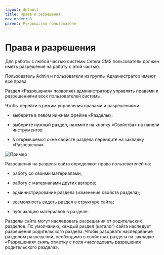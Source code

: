 ```yaml
---
layout: default
title: Права и разрешения
nav_order: 8
parent: Руководство пользователя
---
```

# Права и разрешения

Для работы с любой частью системы Cetera CMS пользователь должен иметь разрешение на работу с этой частью.

Пользователь Admin и пользователи из группы Администратор имеют все права.

Раздел «Разрешения» позволяет администратору управлять правами и разрешениями всех пользователей системы.

Чтобы перейти в режим управления правами и разрешениями

* выберите в левом нижнем фрейме «Разделы»;

* выберите нужный раздел, нажмите на кнопку «Свойства» на панели инструментов

* в открывшемся окне свойств раздела перейдите на закладку «Разрешения»

![Пример]({{site.baseurl}}/images/u-9.png)

Разрешения на разделы сайта определяют права пользователей на:

* работу со своими материалами;

* работу с материалами других авторов;

* администрирование раздела (изменение свойств раздела);

* возможность видеть раздел в структуре сайта;

* публикацию материалов в разделе.

Разделы сайта могут наследовать разрешения от родительских разделов. По умолчанию, каждый раздел (каталог) сайта наследует разрешения родительского раздела. Чтобы разорвать наследование разделом разрешений, необходимо в свойствах раздела на закладке «Разрешения» снять отметку с поля «наследовать разрешения родительского раздела».